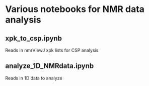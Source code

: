 # Various notebooks for NMR data analysis

## xpk_to_csp.ipynb
Reads in nmrViewJ xpk lists for CSP analysis

## analyze_1D_NMRdata.ipynb
Reads in 1D data to analyze
